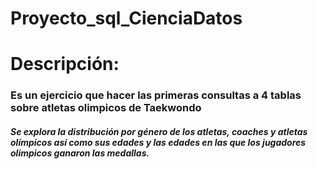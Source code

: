 # Proyecto_sql_CienciaDatos
# Descripción: 
### Es un ejercicio que hacer las primeras consultas a 4 tablas sobre atletas olimpicos de Taekwondo
##### Se explora la distribución por género de los atletas, coaches y atletas olímpicos así como sus edades y las edades en las que los jugadores olimpicos ganaron las medallas. 


